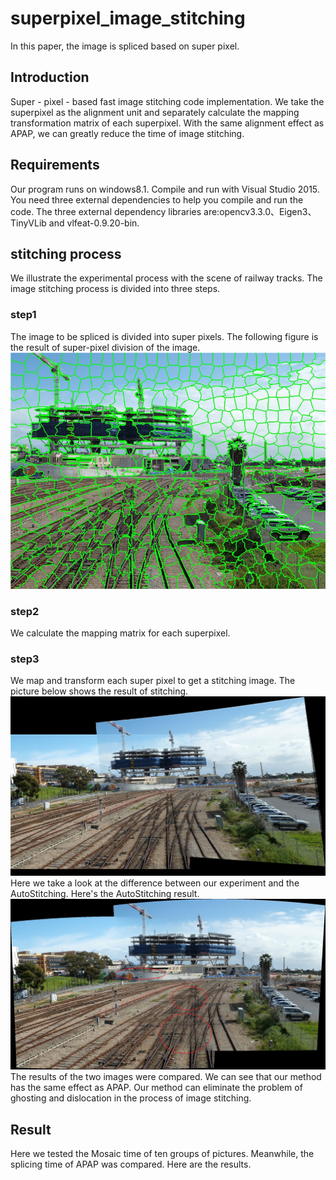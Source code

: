 # superpixel_image_stitching
In this paper, the image is spliced based on super pixel.
## Introduction
Super - pixel - based fast image stitching code implementation. We take the superpixel as the alignment unit and separately calculate the mapping transformation matrix of each superpixel. With the same alignment effect as APAP, we can greatly reduce the time of image stitching.<br>
## Requirements
Our program runs on windows8.1. Compile and run with Visual Studio 2015. You need three external dependencies to help you compile and run the code. The three external dependency libraries are:opencv3.3.0、Eigen3、 TinyVLib and vlfeat-0.9.20-bin.<br>
## stitching process
We illustrate the experimental process with the scene of railway tracks. The image stitching process is divided into three steps.
### step1
The image to be spliced is divided into super pixels. The following figure is the result of super-pixel division of the image.<br>
![](https://github.com/GenaWang/superpixel_image_stitching/raw/master/image_show/railtrackMBS_out.jpg)
<br>
### step2
We calculate the mapping matrix for each superpixel.<br>
### step3
We map and transform each super pixel to get a stitching image. The picture below shows the result of stitching.<br>
![](https://github.com/GenaWang/superpixel_image_stitching/raw/master/image_show/railtrack_ours.jpg)
<br>
Here we take a look at the difference between our experiment and the AutoStitching. Here's the AutoStitching result.<br>
![](https://github.com/GenaWang/superpixel_image_stitching/raw/master/image_show/railtrack_AutoStitchMarked.jpg)
<br>
The results of the two images were compared. We can see that our method has the same effect as APAP. Our method can eliminate the problem of ghosting and dislocation in the process of image stitching.
## Result
Here we tested the Mosaic time of ten groups of pictures. Meanwhile, the splicing time of APAP was compared. Here are the results.<br>
